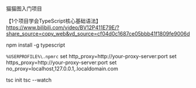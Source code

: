 猫猫图入门项目

【1个项目学会TypeScript核心基础语法】 
https://www.bilibili.com/video/BV12P411E79E/?share_source=copy_web&vd_source=cf04d0c1687ce05bbb41f1809fe9006d




npm install -g typescript

`%USERPROFILE%\.npmrc` 
set http_proxy=http://your-proxy-server:port
set https_proxy=http://your-proxy-server:port
set no_proxy=localhost,127.0.0.1,.localdomain.com

tsc init
tsc --watch